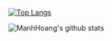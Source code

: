 
[![Top Langs](https://github-readme-stats.vercel.app/api/top-langs/?username=manh-hoang-nguyen&theme=dracula)](https://github.com/manh-hoang-nguyen/manh-hoang-nguyen)

![ManhHoang's github stats](https://github-readme-stats.vercel.app/api?username=manh-hoang-nguyen&show_icons=true&theme=dracula)
